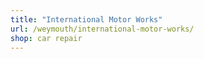 ```yaml
---
title: "International Motor Works"
url: /weymouth/international-motor-works/
shop: car repair
---
```

